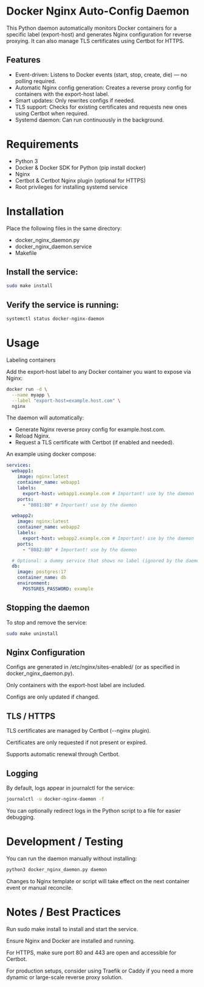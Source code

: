 # Docker Nginx Auto-Config Daemon

This Python daemon automatically monitors Docker containers for a specific label (export-host) and generates Nginx configuration for reverse proxying. It can also manage TLS certificates using Certbot for HTTPS.

## Features

- Event-driven: Listens to Docker events (start, stop, create, die) — no polling required.
- Automatic Nginx config generation: Creates a reverse proxy config for containers with the export-host label.
- Smart updates: Only rewrites configs if needed.
- TLS support: Checks for existing certificates and requests new ones using Certbot when required.
- Systemd daemon: Can run continuously in the background.

# Requirements

- Python 3
- Docker & Docker SDK for Python (pip install docker)
- Nginx
- Certbot & Certbot Nginx plugin (optional for HTTPS)
- Root privileges for installing systemd service

# Installation

Place the following files in the same directory:

- docker_nginx_daemon.py
- docker_nginx_daemon.service
- Makefile


## Install the service:
```bash
sudo make install
```

## Verify the service is running:
```bash
systemctl status docker-nginx-daemon
```

# Usage
Labeling containers

Add the export-host label to any Docker container you want to expose via Nginx:
```bash
docker run -d \
  --name myapp \
  --label "export-host=example.host.com" \
  nginx
```

The daemon will automatically:
- Generate Nginx reverse proxy config for example.host.com.
- Reload Nginx.
- Request a TLS certificate with Certbot (if enabled and needed).

An example using docker compose:
```yaml
services:
  webapp1:
    image: nginx:latest
    container_name: webapp1
    labels:
      export-host: webapp1.example.com # Important! use by the daemon
    ports:
      - "8081:80" # Important! use by the daemon

  webapp2:
    image: nginx:latest
    container_name: webapp2
    labels:
      export-host: webapp2.example.com # Important! use by the daemon
    ports:
      - "8082:80" # Important! use by the daemon

  # Optional: a dummy service that shows no label (ignored by the daemon)
  db:
    image: postgres:17
    container_name: db
    environment:
      POSTGRES_PASSWORD: example

```

## Stopping the daemon

To stop and remove the service:
```bash
sudo make uninstall
```

## Nginx Configuration

Configs are generated in /etc/nginx/sites-enabled/ (or as specified in docker_nginx_daemon.py).

Only containers with the export-host label are included.

Configs are only updated if changed.

## TLS / HTTPS

TLS certificates are managed by Certbot (--nginx plugin).

Certificates are only requested if not present or expired.

Supports automatic renewal through Certbot.

## Logging

By default, logs appear in journalctl for the service:

```bash
journalctl -u docker-nginx-daemon -f
```

You can optionally redirect logs in the Python script to a file for easier debugging.

# Development / Testing

You can run the daemon manually without installing:
```bash
python3 docker_nginx_daemon.py daemon
```

Changes to Nginx template or script will take effect on the next container event or manual reconcile.

# Notes / Best Practices

Run sudo make install to install and start the service.

Ensure Nginx and Docker are installed and running.

For HTTPS, make sure port 80 and 443 are open and accessible for Certbot.

For production setups, consider using Traefik or Caddy if you need a more dynamic or large-scale reverse proxy solution.